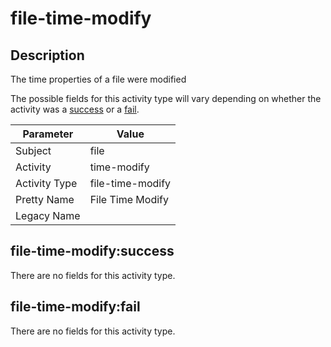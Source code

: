 file-time-modify
================

Description
-----------
The time properties of a file were modified

The possible fields for this activity type will vary depending on whether the activity was a [success](#file-time-modifysuccess) or a [fail](#file-time-modifyfail).

| Parameter     | Value            |
| ------------- | ---------------- |
| Subject       | file             |
| Activity      | time-modify      |
| Activity Type | file-time-modify |
| Pretty Name   | File Time Modify |
| Legacy Name   |                  |

file-time-modify:success
------------------------

There are no fields for this activity type.


file-time-modify:fail
---------------------

There are no fields for this activity type.

